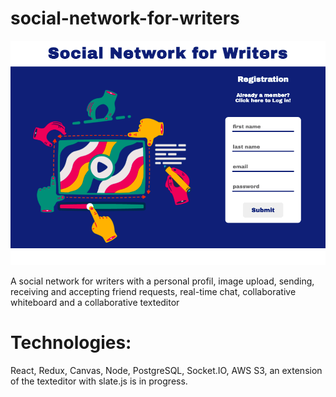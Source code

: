 # social-network-for-writers

![screenshot socialnetwork](client/public/socialnetwork.png)

A social network for writers with a personal profil, image upload, sending, receiving and accepting friend requests, real-time chat, collaborative whiteboard and a collaborative texteditor

# Technologies: 
React, Redux, Canvas, Node, PostgreSQL, Socket.IO, AWS S3, an extension of the texteditor with slate.js is in progress.
